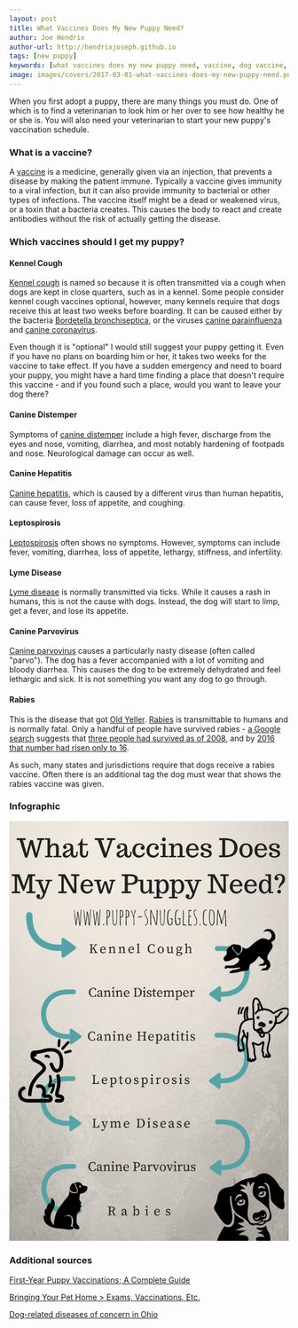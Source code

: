 ```yaml
---
layout: post
title: What Vaccines Does My New Puppy Need?
author: Joe Hendrix
author-url: http://hendrixjoseph.github.io
tags: [new puppy]
keywords: [what vaccines does my new puppy need, vaccine, dog vaccine, puppy vaccine]
image: images/covers/2017-03-01-what-vaccines-does-my-new-puppy-need.png
---
```


When you first adopt a puppy, there are many things you must do. One of which is to find a veterinarian to look him or her over to see how healthy he or she is. You will also need your veterinarian to start your new puppy's vaccination schedule. 

### What is a vaccine?

A [vaccine](https://en.wikipedia.org/wiki/Vaccine) is a medicine, generally given via an injection, that prevents a disease by making the patient immune. Typically a vaccine gives immunity to a viral infection, but it can also provide immunity to bacterial or other types of infections. The vaccine itself might be a dead or weakened virus, or a toxin that a bacteria creates. This causes the body to react and create antibodies without the risk of actually getting the disease.

### Which vaccines should I get my puppy?

#### Kennel Cough

[Kennel cough](https://en.wikipedia.org/wiki/Kennel_cough) is named so because it is often transmitted via a cough when dogs are kept in close quarters, such as in a kennel. Some people consider kennel cough vaccines optional, however, many kennels require that dogs receive this at least two weeks before boarding. It can be caused either by the bacteria [Bordetella bronchiseptica](https://en.wikipedia.org/wiki/Bordetella_bronchiseptica), or the viruses [canine parainfluenza](https://en.wikipedia.org/wiki/Parainfluenza_virus) and [canine coronavirus](https://en.wikipedia.org/wiki/Canine_coronavirus).

Even though it is "optional" I would still suggest your puppy getting it. Even if you have no plans on boarding him or her, it takes two weeks for the vaccine to take effect. If you have a sudden emergency and need to board your puppy, you might have a hard time finding a place that doesn't require this vaccine - and if you found such a place, would you want to leave your dog there?

#### Canine Distemper

Symptoms of [canine distemper](https://en.wikipedia.org/wiki/Canine_distemper) include a high fever, discharge from the eyes and nose, vomiting, diarrhea, and most notably hardening of footpads and nose. Neurological damage can occur as well.

#### Canine Hepatitis

[Canine hepatitis](https://en.wikipedia.org/wiki/Infectious_canine_hepatitis), which is caused by a different virus than human hepatitis, can cause fever, loss of appetite, and coughing.

#### Leptospirosis

[Leptospirosis](https://en.wikipedia.org/wiki/Leptospirosis) often shows no symptoms. However, symptoms can include fever, vomiting, diarrhea, loss of appetite, lethargy, stiffness, and infertility.

#### Lyme Disease

[Lyme disease](https://en.wikipedia.org/wiki/Lyme_disease) is normally transmitted via ticks. While it causes a rash in humans, this is not the cause with dogs. Instead, the dog will start to limp, get a fever, and lose its appetite.

#### Canine Parvovirus

[Canine parvovirus](https://en.wikipedia.org/wiki/Canine_parvovirus) causes a particularly nasty disease (often called "parvo"). The dog has a fever accompanied with a lot of vomiting and bloody diarrhea. This causes the dog to be extremely dehydrated and feel lethargic and sick. It is not something you want any dog to go through.

#### Rabies

This is the disease that got [Old Yeller](https://en.wikipedia.org/wiki/Old_Yeller). [Rabies]( https://en.wikipedia.org/wiki/Rabies) is transmittable to humans and is normally fatal. Only a handful of people have survived rabies - [a Google search](https://www.google.com/search?q=list+of+people+who+survived+rabies) suggests that [three people had survived as of 2008](http://www.foxnews.com/story/2008/11/17/boy-15-becomes-1-only-3-known-rabies-survivors-worldwide.html), and by [2016 that number had risen only to 16](https://rabiesalliance.org/media/news/could-more-people-survive-rabies).

As such, many states and jurisdictions require that dogs receive a rabies vaccine. Often there is an additional tag the dog must wear that shows the rabies vaccine was given.

### Infographic

![What Vaccines Does My New Puppy Need?](/images/infographic/infographic-what-vaccines-does-my-new-puppy-need.png)

### Additional sources

[First-Year Puppy Vaccinations; A Complete Guide](http://www.akc.org/content/health/articles/puppy-shots-complete-guide/)

[Bringing Your Pet Home &gt; Exams, Vaccinations, Etc.](http://woodmandriveanimalhospital.com/veterinary_topics/c_309_exams_vaccinations_etc.html)

[Dog-related diseases of concern in Ohio](https://www.odh.ohio.gov/en/odhprograms/bid/zdp/animals/dogs)
